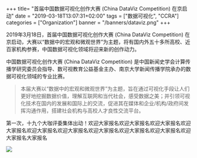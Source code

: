 +++
title= "首届中国数据可视化创作大赛 (China DataViz Competition) 在京启动"
date = "2019-03-18T13:07:31+02:00"
tags = ["数据可视化", "CCRA"]
categories = ["Organization"]
banner = "/banners/dataviz.png"
+++

2019年3月18日，首届中国数据可视化创作大赛 (China DataViz Competition) 在京启动，大赛以“数据中的宏观和微观世界”为主题，将有国内外五十多所高校、近百家机构参赛，中国数据可视化领域将迎来新的创作动力。

<!--more-->

中国数据可视化创作大赛 (China DataViz Competition) 是中国新闻史学会计算传播学研究委员会指导、数可视教育公益基金主办、南京大学新闻传播学院承办的数据可视化领域的专业比赛。

> 本届大赛以“数据中的宏观和微观世界”为主题，旨在通过可视化手段让人们更好地挖掘数据价值，理解互联网和当代社会，感受数据之美；并引领可视化技术在国内的发展和国际上的交流，促进其在媒体和企业/机构/政府间发挥沟通作用，搭建社会机构与高校人才良性交流平台。


第一次，十九个大咖评委集体出动！欢迎大家报名欢迎大家报名欢迎大家报名欢迎大家报名欢迎大家报名欢迎大家报名欢迎大家报名欢迎大家报名欢迎大家报名欢迎大家报名大家报名

![](/images/dataviz.webp)
